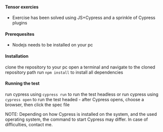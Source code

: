 #### Tensor exercies
- Exercise has been solved using JS+Cypress and a sprinkle of Cypress plugins

#### Prerequesites
- Nodejs needs to be installed on your pc

#### Installation
clone the repository to your pc
open a terminal and navigate to the cloned repository path
run `npm install` to install all dependencies

#### Running the test
run cypress using `cypress run` to run the test headless
or
run cypress using `cypress open` to run the test headed
    - after Cypress opens, choose a browser, then click the spec file

NOTE: 
Depending on how Cypress is installed on the system, and the used operating system, the command to start Cypress may differ.
In case of difficulties, contact me. 
